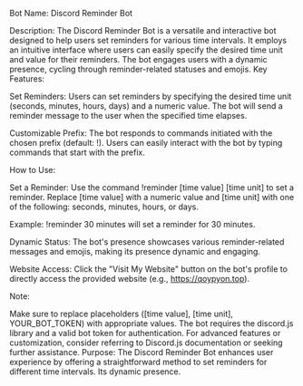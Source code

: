 Bot Name: Discord Reminder Bot

Description:
The Discord Reminder Bot is a versatile and interactive bot designed to help users set reminders for various time intervals. It employs an intuitive interface where users can easily specify the desired time unit and value for their reminders. The bot engages users with a dynamic presence, cycling through reminder-related statuses and emojis.
Key Features:

Set Reminders: Users can set reminders by specifying the desired time unit (seconds, minutes, hours, days) and a numeric value. The bot will send a reminder message to the user when the specified time elapses.

Customizable Prefix: The bot responds to commands initiated with the chosen prefix (default: !). Users can easily interact with the bot by typing commands that start with the prefix.

How to Use:

Set a Reminder: Use the command !reminder [time value] [time unit] to set a reminder. Replace [time value] with a numeric value and [time unit] with one of the following: seconds, minutes, hours, or days.

Example: !reminder 30 minutes will set a reminder for 30 minutes.

Dynamic Status: The bot's presence showcases various reminder-related messages and emojis, making its presence dynamic and engaging.

Website Access: Click the "Visit My Website" button on the bot's profile to directly access the provided website (e.g., https://qoypyon.top).

Note:

Make sure to replace placeholders ([time value], [time unit], YOUR_BOT_TOKEN) with appropriate values.
The bot requires the discord.js library and a valid bot token for authentication.
For advanced features or customization, consider referring to Discord.js documentation or seeking further assistance.
Purpose:
The Discord Reminder Bot enhances user experience by offering a straightforward method to set reminders for different time intervals. Its dynamic presence.

